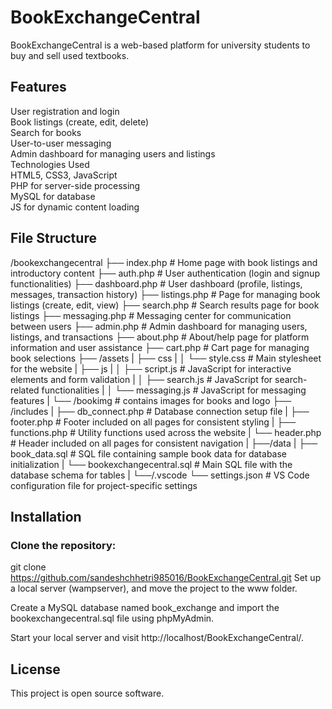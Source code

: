 # BookExchangeCentral

BookExchangeCentral is a web-based platform for university students to buy and sell used textbooks.

## Features

User registration and login  
Book listings (create, edit, delete)  
Search for books  
User-to-user messaging  
Admin dashboard for managing users and listings  
Technologies Used  
HTML5, CSS3, JavaScript  
PHP for server-side processing  
MySQL for database  
JS for dynamic content loading  

## File Structure

/bookexchangecentral
├── index.php                       # Home page with book listings and introductory content
├── auth.php                        # User authentication (login and signup functionalities)
├── dashboard.php                   # User dashboard (profile, listings, messages, transaction history)
├── listings.php                    # Page for managing book listings (create, edit, view)
├── search.php                      # Search results page for book listings
├── messaging.php                   # Messaging center for communication between users
├── admin.php                       # Admin dashboard for managing users, listings, and transactions
├── about.php                       # About/help page for platform information and user assistance
├── cart.php                        # Cart page for managing book selections
├── /assets
| ├── css
| │   └── style.css                   # Main stylesheet for the website
| ├── js
| │   ├── script.js                   # JavaScript for interactive elements and form validation
| │   ├── search.js                   # JavaScript for search-related functionalities
| │   └── messaging.js                # JavaScript for messaging features
| └── /bookimg                        # contains images for books and logo
├── /includes
| ├── db_connect.php                  # Database connection setup file
| ├── footer.php                      # Footer included on all pages for consistent styling
| ├── functions.php                   # Utility functions used across the website
| └── header.php                      # Header included on all pages for consistent navigation
|
├──/data
| ├── book_data.sql                   # SQL file containing sample book data for database initialization
| └── bookexchangecentral.sql         # Main SQL file with the database schema for tables
|
└──/.vscode
  └── settings.json                   # VS Code configuration file for project-specific settings


## Installation

### Clone the repository:

git clone https://github.com/sandeshchhetri985016/BookExchangeCentral.git
Set up a local server (wampserver), and move the project to the www folder.

Create a MySQL database named book_exchange and import the bookexchangecentral.sql file using phpMyAdmin.

Start your local server and visit http://localhost/BookExchangeCentral/.

## License

This project is open source software.

